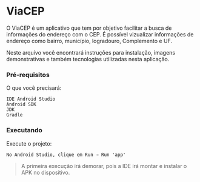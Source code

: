 # ViaCEP
O ViaCEP é um aplicativo que tem por objetivo facilitar a busca de informações do endereço com o CEP. É possível vizualizar informações de endereço como bairro, município, logradouro, Complemento e UF.

Neste arquivo você encontrará instruções para instalação, imagens demonstrativas e também tecnologias utilizadas nesta aplicação.

### Pré-requisitos
O que você precisará:
<pre><code>IDE Android Studio
Android SDK
JDK
Gradle
</code></pre>

### Executando
Execute o projeto:
<pre><code>No Android Studio, clique em Run → Run 'app'
</code></pre>
<blockquote>
<p>A primeira execução irá demorar, pois a IDE irá montar e instalar o APK no dispositivo.</p>
</blockquote>
